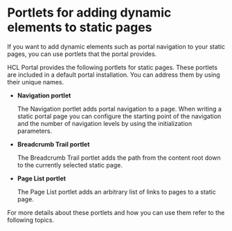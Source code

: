 # Portlets for adding dynamic elements to static pages

If you want to add dynamic elements such as portal navigation to your static pages, you can use portlets that the portal provides.

HCL Portal provides the following portlets for static pages. These portlets are included in a default portal installation. You can address them by using their unique names.

-   **Navigation portlet**

    The Navigation portlet adds portal navigation to a page. When writing a static portal page you can configure the starting point of the navigation and the number of navigation levels by using the initialization parameters.

-   **Breadcrumb Trail portlet**

    The Breadcrumb Trail portlet adds the path from the content root down to the currently selected static page.

-   **Page List portlet**

    The Page List portlet adds an arbitrary list of links to pages to a static page.


For more details about these portlets and how you can use them refer to the following topics.

<!--- 
-   **[The Navigation portlet](../dev/spa_portlet_nav.md)**  
The Navigation portlet allows you to add dynamic portal navigation to a static page. When writing a static portal page you can configure the starting point of the navigation and the number of navigation levels by using the initialization parameters.
-   **[The Breadcrumb Trail portlet](../dev/spa_portlet_brdcrmb.md)**  
The Breadcrumb Trail portlet allows you to add the navigation path to your static pages. The breadcrumb trail starts at the content root and goes down to the currently selected static page.
-   **[The SPA Resource Addressability portlet](../dev/spa_portlet_pagelist.md)**  
The SPA Resource Addressability portlet allows you to add a dynamically computed list of links to portal resources to a static page. This list is produced dynamically via a POCURI \(Piece Of Content URI\). --->


